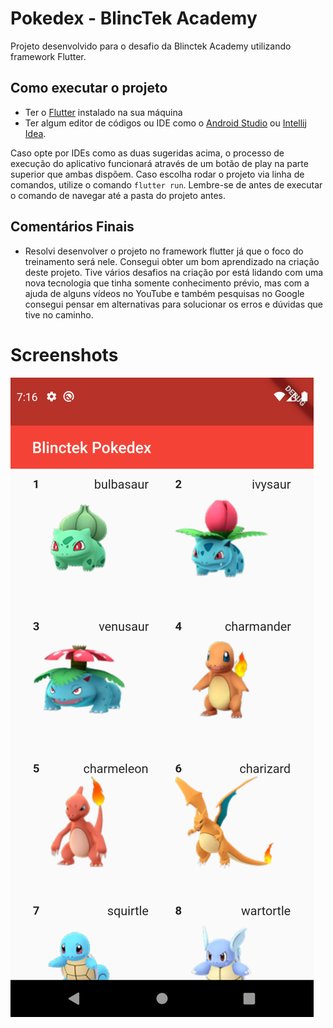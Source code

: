 # Pokedex - BlincTek Academy

Projeto desenvolvido para o desafio da Blinctek Academy utilizando framework Flutter.

## Como executar o projeto

- Ter o [Flutter](https://flutter.dev/docs/get-started/install) instalado na sua máquina
- Ter algum editor de códigos ou IDE como o [Android Studio](https://developer.android.com/studio) ou [Intellij Idea](https://www.jetbrains.com/pt-br/idea/download/). 

Caso opte por IDEs como as duas sugeridas acima, o processo de execução do aplicativo funcionará através de um botão de play na parte superior que ambas dispõem. Caso escolha rodar o projeto via linha de comandos, utilize o comando `flutter run`. Lembre-se de antes de executar o comando de navegar até a pasta do projeto antes. 

## Comentários Finais

- Resolvi desenvolver o projeto no framework flutter já que o foco do treinamento será nele. Consegui obter um bom aprendizado na criação deste projeto. Tive vários desafios na criação por está lidando com uma nova tecnologia que tinha somente conhecimento prévio, mas com
a ajuda de alguns vídeos no YouTube e também pesquisas no Google consegui pensar em alternativas para solucionar os erros e dúvidas que tive no caminho.

# Screenshots

![screenshot](image1.png)
